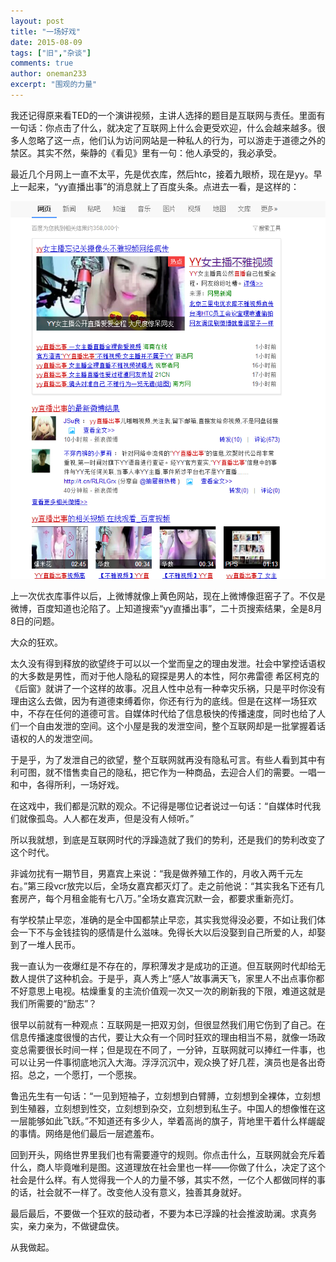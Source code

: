 ```yaml
---
layout: post
title: "一场好戏"
date: 2015-08-09
tags: ["旧","杂谈"]
comments: true
author: oneman233
excerpt: "围观的力量"
---
```


我还记得原来看TED的一个演讲视频，主讲人选择的题目是互联网与责任。里面有一句话：你点击了什么，就决定了互联网上什么会更受欢迎，什么会越来越多。很多人忽略了这一点，他们认为访问网站是一种私人的行为，可以游走于道德之外的禁区。其实不然，柴静的《看见》里有一句：他人承受的，我必承受。

最近几个月网上一直不太平，先是优衣库，然后htc，接着九眼桥，现在是yy。早上一起来，“yy直播出事”的消息就上了百度头条。点进去一看，是这样的：

![百度搜索的截图](../images/2015-08-09-yichanghaoxi-1.png "百度搜索的截图")

上一次优衣库事件以后，上微博就像上黄色网站，现在上微博像逛窑子了。不仅是微博，百度知道也沦陷了。上知道搜索“yy直播出事”，二十页搜索结果，全是8月8日的问题。

大众的狂欢。

太久没有得到释放的欲望终于可以以一个堂而皇之的理由发泄。社会中掌控话语权的大多数是男性，而对于他人隐私的窥探是男人的本性，阿尔弗雷德 希区柯克的《后窗》就讲了一个这样的故事。况且人性中总有一种幸灾乐祸，只是平时你没有理由这么去做，因为有道德束缚着你，你还有行为的底线。但是在这样一场狂欢中，不存在任何的道德可言。自媒体时代给了信息极快的传播速度，同时也给了人们一个自由发泄的空间。这个小屋是我的发泄空间，整个互联网却是一批掌握着话语权的人的发泄空间。

于是乎，为了发泄自己的欲望，整个互联网就再没有隐私可言。有些人看到其中有利可图，就不惜售卖自己的隐私，把它作为一种商品，去迎合人们的需要。一唱一和中，各得所利，一场好戏。

在这戏中，我们都是沉默的观众。不记得是哪位记者说过一句话：“自媒体时代我们就像孤岛。人人都在发声，但是没有人倾听。”

所以我就想，到底是互联网时代的浮躁造就了我们的势利，还是我们的势利改变了这个时代。

非诚勿扰有一期节目，男嘉宾上来说：“我是做养殖工作的，月收入两千元左右。”第三段vcr放完以后，全场女嘉宾都灭灯了。走之前他说：“其实我名下还有几套房产，每个月租金能有七八万。”全场女嘉宾沉默一会，都要求重新亮灯。

有学校禁止早恋，准确的是全中国都禁止早恋，其实我觉得没必要，不如让我们体会一下不与金钱挂钩的感情是什么滋味。免得长大以后没娶到自己所爱的人，却娶到了一堆人民币。

我一直认为一夜爆红是不存在的，厚积薄发才是成功的正道。但互联网时代却给无数人提供了这种机会。于是乎，真人秀上“感人”故事满天飞，家里人不出点事你都不好意思上电视。枯燥重复的主流价值观一次又一次的刷新我的下限，难道这就是我们所需要的“励志”？

很早以前就有一种观点：互联网是一把双刃剑，但很显然我们用它伤到了自己。在信息传播速度很慢的古代，要让大众有一个同时狂欢的理由相当不易，就像一场政变总需要很长时间一样；但是现在不同了，一分钟，互联网就可以捧红一件事，也可以让另一件事彻底地沉入大海。浮浮沉沉中，观众换了好几茬，演员也是各出奇招。总之，一个愿打，一个愿挨。

鲁迅先生有一句话：“一见到短袖子，立刻想到白臂膊，立刻想到全裸体，立刻想到生殖器，立刻想到性交，立刻想到杂交，立刻想到私生子。中国人的想像惟在这一层能够如此飞跃。”不知道还有多少人，举着高尚的旗子，背地里干着什么样龌龊的事情。网络是他们最后一层遮羞布。

回到开头，网络世界里我们也有需要遵守的规则。你点击什么，互联网就会充斥着什么，商人毕竟唯利是图。这道理放在社会里也一样——你做了什么，决定了这个社会是什么样。有人觉得我一个人的力量不够，其实不然，一亿个人都做同样的事的话，社会就不一样了。改变他人没有意义，独善其身就好。

最后最后，不要做一个狂欢的鼓动者，不要为本已浮躁的社会推波助澜。求真务实，亲力亲为，不做键盘侠。

从我做起。